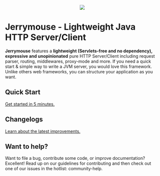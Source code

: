 <p align="center">
  <img src="https://i.imgur.com/s5JWz5t.png" />
</p>

# **Jerrymouse** - Lightweight Java HTTP Server/Client

**Jerrymouse** features a **lightweight (Servlets-free and no dependency), expressive and unopinionated** pure HTTP Server/Client including request parser, routing, middlewares, proxy-mode and more. If you need a quick start & simple way to write a JVM server, you would love this framework. Unlike others web frameworks, you can structure your application as you want.

## Quick Start

[Get started in 5 minutes.](https://huynhminhtufu.gitbook.io/jerrymouse)

## Changelogs

[Learn about the latest improvements.](https://huynhminhtufu.gitbook.io/jerrymouse/experimental/changelogs)

## Want to help?

Want to file a bug, contribute some code, or improve documentation? Excellent! Read up on our guidelines for contributing and then check out one of our issues in the hotlist: community-help.
